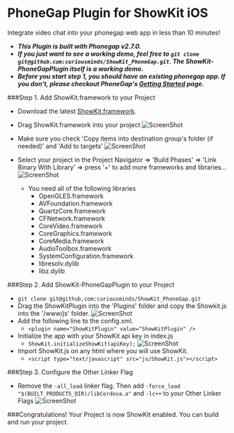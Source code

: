 # PhoneGap Plugin for ShowKit iOS

Integrate video chat into your phonegap web app in less than 10 minutes!

* ***This Plugin is built with Phonegap v2.7.0.***
* ***If you just want to see a working demo, feel free to ``git clone git@github.com:curiousminds/ShowKit_PhoneGap.git``. The ShowKit-PhoneGapPlugin itself is a working demo.***
* ***Before you start step 1, you should have an existing phonegap app. If you don't, please checkout PhoneGap's [Getting Started](http://docs.phonegap.com/en/2.7.0/guide_getting-started_ios_index.md.html#Getting%20Started%20with%20iOS) page.***

###Step 1. Add ShowKit.framework to your Project

  * Download the latest [ShowKit.framework](http://www.showkit.com/releases).
  * Drag ShowKit.framework into your project
    ![ScreenShot](http://beta.showkit.com/assets/phonegap_step1.png)

  * Make sure you check 'Copy items into destination group's folder (if needed)' and 'Add to targets'
    ![ScreenShot](http://beta.showkit.com/assets/phonegap_step2.png)

    
  * Select your project in the Project Navigator => 'Build Phases' => 'Link Binary With Library' => press '+' to add more frameworks and libraries...
    ![ScreenShot](http://beta.showkit.com/assets/phonegap_step3.png)

    * You need all of the following libraries
      * OpenGLES.framework
      * AVFoundation.framework
      * QuartzCore.framework
      * CFNetwork.framework
      * CoreVideo.framework
      * CoreGraphics.framework
      * CoreMedia.framework
      * AudioToolbox.framework
      * SystemConfiguration.framework
      * libresolv.dylib
      * libz.dylib

###Step 2. Add ShowKit-PhoneGapPlugin to your Project
   * ``git clone git@github.com:curiousminds/ShowKit_PhoneGap.git``
   * Drag the ShowKitPlugin into the 'Plugins' folder and copy the Showkit.js into the '/www/js' folder.
     ![ScreenShot](http://beta.showkit.com/assets/phonegap_step5.png)
   * Add the following line to the config.xml.
     * ``<plugin name="ShowKitPlugin" value="ShowKitPlugin" />`` 
   * Initialize the app with your ShowKit api key in index.js
     * ``ShowKit.initializeShowKit(apiKey);``
       ![ScreenShot](http://beta.showkit.com/assets/phonegap_step6.png)
   * Import ShowKit.js on any html where you will use ShowKit.
     * ``<script type="text/javascript" src="js/ShowKit.js"></script>``

###Step 3. Configure the Other Linker Flag
   * Remove the ``-all_load`` linker flag. Then add ``-force_load "$(BUILT_PRODUCTS_DIR)/libCordova.a"`` and ``-lc++`` to your Other Linker Flags
     ![ScreenShot](http://beta.showkit.com/assets/phonegap_step4.png)

###Congratulations! Your Project is now ShowKit enabled. You can build and run your project.

